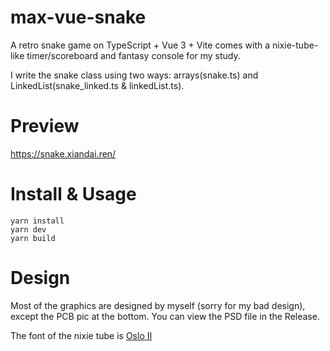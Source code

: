 # max-vue-snake

A retro snake game on TypeScript + Vue 3 + Vite comes with a nixie-tube-like timer/scoreboard and fantasy console for my study.

I write the snake class using two ways: arrays(snake.ts) and LinkedList(snake_linked.ts & linkedList.ts).

# Preview

https://snake.xiandai.ren/


# Install & Usage

```
yarn install
yarn dev
yarn build
```

# Design

Most of the graphics are designed by myself (sorry for my bad design), except the PCB pic at the bottom. You can view the PSD file in the Release.

The font of the nixie tube is [Oslo II](https://www.1001fonts.com/oslo-ii-font.html)
